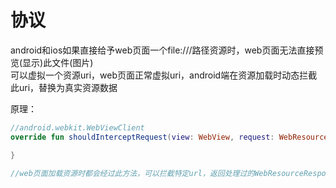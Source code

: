 # 协议

android和ios如果直接给予web页面一个file:///路径资源时，web页面无法直接预览(显示)此文件(图片)   
可以虚拟一个资源uri，web页面正常虚拟uri，android端在资源加载时动态拦截此uri，替换为真实资源数据

原理：

```kotlin
//android.webkit.WebViewClient
override fun shouldInterceptRequest(view: WebView, request: WebResourceRequest): WebResourceResponse? {

}

//web页面加载资源时都会经过此方法，可以拦截特定url，返回处理过的WebResourceResponse
```